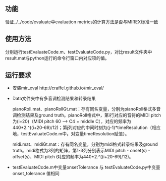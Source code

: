 ## 功能

验证../../code/evaluate中evaluation metrics的计算方法是否与MIREX标准一致

## 使用方法

分别运行testEvaluateCode.m、testEvaluateCode.py，对比result文件夹中result.mat与python运行的命令行窗口内对应项的值。

## 运行要求

+	安装mir_eval http://craffel.github.io/mir_eval/

+   Data文件夹中有多音调检测结果和转录结果

	pianoRoll.mat、pianoRollGt.mat：存有同名变量，分别为pianoRoll格式多音调检测结果及ground truth。pianoRoll格式中，第i行对应的音符的MIDI pitch为(i+20)（MIDI pitch 60 --> C4 = middle C），对应的频率为440*2.^((i+20-69)/12)；第j列对应的中间时刻为(j-1)*timeResolution（相应地，testEvaluateCode.m中，对变量timeResolution赋值）。

	midi.mat、midiGt.mat：存有同名变量，分别为midi格式转录结果及ground truth。midi格式为3列的矩阵，第1-3列分别表示MIDI pitch - onset(s) - offset(s)，MIDI pitch i对应的频率为440*2.^((i+20-69)/12)。

+	testEvaluateCode.m中变量onsetTolerance 与 testEvaluateCode.py中变量onset_tolerance 值相同